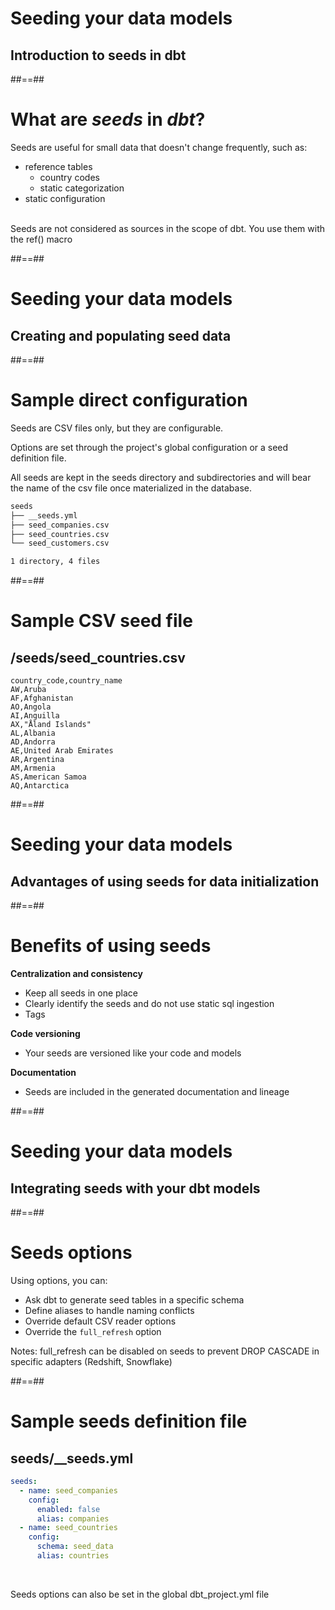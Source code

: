 <!-- .slide: class="transition" -->

# Seeding your data models

## Introduction to seeds in dbt

##==##

# What are _seeds_ in _dbt_?

Seeds are useful for small data that doesn't change frequently, such as:

- reference tables
  - country codes
  - static categorization
- static configuration
  <br/>
  <br/>

Seeds are not considered as sources in the scope of dbt. You use them with the ref() macro

<!-- .element: class="admonition important" -->

##==##

<!-- .slide: class="transition"-->

# Seeding your data models

## Creating and populating seed data

##==##

<!-- .slide: class="with-code"-->

# Sample direct configuration

Seeds are CSV files only, but they are configurable.

Options are set through the project's global configuration or a seed definition file.

All seeds are kept in the seeds directory and subdirectories and will bear the name of the csv file once materialized in the database.

```bash
seeds
├── __seeds.yml
├── seed_companies.csv
├── seed_countries.csv
└── seed_customers.csv

1 directory, 4 files
```

##==##

<!-- .slide: class="with-code max-height"-->

# Sample CSV seed file

## /seeds/seed_countries.csv

```csv
country_code,country_name
AW,Aruba
AF,Afghanistan
AO,Angola
AI,Anguilla
AX,"Åland Islands"
AL,Albania
AD,Andorra
AE,United Arab Emirates
AR,Argentina
AM,Armenia
AS,American Samoa
AQ,Antarctica
```

##==##

<!-- .slide: class="transition"-->

# Seeding your data models

## Advantages of using seeds for data initialization

##==##

# Benefits of using seeds

**Centralization and consistency**

- Keep all seeds in one place
- Clearly identify the seeds and do not use static sql ingestion
- Tags

**Code versioning**

- Your seeds are versioned like your code and models

**Documentation**

- Seeds are included in the generated documentation and lineage

##==##

<!-- .slide: class="transition"-->

# Seeding your data models

## Integrating seeds with your dbt models

##==##

# Seeds options

Using options, you can:

- Ask dbt to generate seed tables in a specific schema
- Define aliases to handle naming conflicts
- Override default CSV reader options
- Override the `full_refresh` option

Notes:
full_refresh can be disabled on seeds to prevent DROP CASCADE in specific adapters (Redshift, Snowflake)

##==##

<!-- .slide: class="with-code"-->

# Sample seeds definition file

## seeds/\_\_seeds.yml

```yaml
seeds:
  - name: seed_companies
    config:
      enabled: false
      alias: companies
  - name: seed_countries
    config:
      schema: seed_data
      alias: countries
```

<br>

Seeds options can also be set in the global dbt_project.yml file

<!-- .element: class="admonition important" -->
